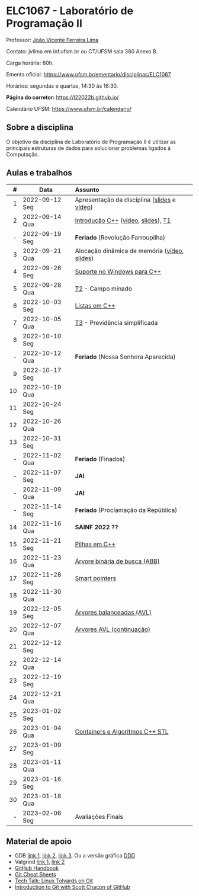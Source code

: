 # ELC1067 - Laboratório de Programação II

Professor: [João Vicente Ferreira Lima](http://www.inf.ufsm.br/~jvlima)

Contato: jvlima em inf.ufsm.br ou CT/UFSM sala 380 Anexo B.

Carga horária: 60h.

Ementa oficial: https://www.ufsm.br/ementario/disciplinas/ELC1067

Horários: segundas e quartas, 14:30 às 16:30.

**Página do corretor:** https://l22022b.github.io/

Calendário UFSM: https://www.ufsm.br/calendario/

## Sobre a disciplina

O objetivo da disciplina de Laboratório de Programação II é utilizar as principais estruturas de dados para solucionar problemas ligados à Computação.

## Aulas e trabalhos

|  # | Data             | Assunto          |
|---:|------------------|:-----------------|
| 1 | 2022-09-12 Seg   | Apresentação da disciplina ([slides](https://docs.google.com/presentation/d/1TRYCyxJVxvltjvEDIneNl-2YCT2Ys2RNN4BRObkhfVE/edit?usp=sharing) e [vídeo](https://youtu.be/cUiFPopsXR4))   |
| 2 | 2022-09-14 Qua   | [Introdução C++](./aulas/introducao_cxx) ([vídeo](https://youtu.be/pB-MdBKNpNo), [slides](./aulas/02_intro_cxx/02_intro_cxx.pdf)), [T1](./trabalhos/T1)  |
| - | 2022-09-19 Seg | **Feriado** (Revolução Farroupilha) |
| 3 | 2022-09-21 Qua | Alocação dinâmica de memória ([vídeo](https://youtu.be/KxvOkY4ipII), [slides](./aulas/03_memoria/03_memoria.pdf))  |
| 4 | 2022-09-26 Seg | [Suporte no Windows para C++](./aulas/08_windows) |
| 5 | 2022-09-28 Qua | [T2](./trabalhos/T2) - Campo minado |
| 6 | 2022-10-03 Seg | [Listas em C++](./aulas/09_listas) |
| 7 | 2022-10-05 Qua | [T3](./trabalhos/T3) - Previdência simplificada |
| 8 | 2022-10-10 Seg | |
| - | 2022-10-12 Qua | **Feriado** (Nossa Senhora Aparecida)  |
| 9 | 2022-10-17 Seg | |
| 10 | 2022-10-19 Qua | |
| 11 | 2022-10-24 Seg | |
| 12 | 2022-10-26 Qua | |
| 13 | 2022-10-31 Seg | |
| - | 2022-11-02 Qua | **Feriado** (Finados)  |
| - | 2022-11-07 Seg | **JAI** |
| - | 2022-11-09 Qua | **JAI** |
| - | 2022-11-14 Seg | **Feriado** (Proclamação da República) |
| 14 | 2022-11-16 Qua | **SAINF 2022 ??** |
| 15 | 2022-11-21 Seg | [Pilhas em C++](./aulas/13_pilhas) |
| 16 | 2022-11-23 Qua | [Árvore binária de busca (ABB)](./aulas/16_abb/)  |
| 17 | 2022-11-28 Seg | [Smart pointers](./aulas/11_pointers/) |
| 18 | 2022-11-30 Qua | |
| 19 | 2022-12-05 Seg | [Árvores balanceadas (AVL)](./aulas/19_avl/) |
| 20 | 2022-12-07 Qua | [Árvores AVL (continuação)](./aulas/20_avl/) |
| 21 | 2022-12-12 Seg | |
| 22 | 2022-12-14 Qua | |
| 23 | 2022-12-19 Seg | |
| 24 | 2022-12-21 Qua | |
| 25 | 2023-01-02 Seg | |
| 26 | 2023-01-04 Qua | [Containers e Algoritmos C++ STL](./aulas/20_algorithms) |
| 27 | 2023-01-09 Seg | |
| 28 | 2023-01-11 Qua | |
| 29 | 2023-01-16 Seg | |
| 30 | 2023-01-18 Qua | |
| - | 2023-02-06 Seg | Avaliações Finais |

## Material de apoio

- GDB [link 1](http://www.cs.umd.edu/~srhuang/teaching/cmsc212/gdb-tutorial-handout.pdf), [link 2](https://www.cs.cmu.edu/~gilpin/tutorial/), [link 3](http://www.lrc.ic.unicamp.br/~luciano/courses/mc202-2s2009/tutorial_gdb.txt). Ou a versão gráfica [DDD](https://www.gnu.org/software/ddd/)
- Valgrind [link 1](http://valgrind.org/docs/manual/quick-start.html), [link 2](https://web.stanford.edu/class/cs107/guide_valgrind.html)
- [GitHub Handbook](https://guides.github.com/introduction/git-handbook/)
- [Git Cheat Sheets](https://github.github.com/training-kit/)
- [Tech Talk: Linux Tolvards on Git](http://youtu.be/4XpnKHJAok8)
- [Introduction to Git with Scott Chacon of GitHub](https://youtu.be/ZDR433b0HJY)

